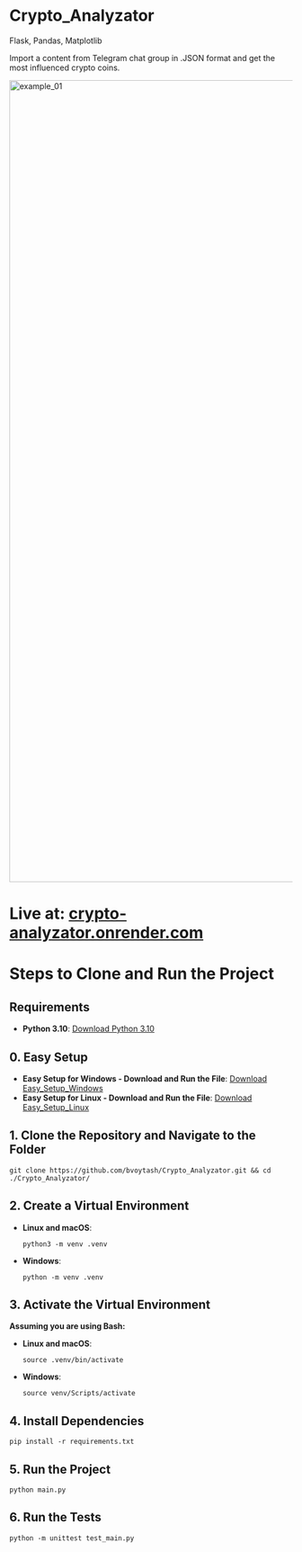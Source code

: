 # Crypto_Analyzator
Flask, Pandas, Matplotlib

Import a content from Telegram chat group in .JSON format and get the most influenced crypto coins.

<img width="1426" alt="example_01" src="https://github.com/user-attachments/assets/914439f9-e438-4a54-a71d-29c7c96f756c">

# Live at: [crypto-analyzator.onrender.com](https://crypto-analyzator.onrender.com/)

# Steps to Clone and Run the Project

## Requirements
- **Python 3.10**: [Download Python 3.10](https://www.python.org/downloads/release/python-3100/)

## 0. Easy Setup
- **Easy Setup for Windows - Download and Run the File**: [Download Easy_Setup_Windows](https://github.com/bvoytash/Crypto_Analyzator/blob/cosmetic_improvements/Easy_Setup_Windows.bat)
- **Easy Setup for Linux - Download and Run the File**: [Download Easy_Setup_Linux](https://github.com/bvoytash/Crypto_Analyzator/blob/cosmetic_improvements/Easy_Setup_Linux.sh)

## 1. Clone the Repository and Navigate to the Folder
```
git clone https://github.com/bvoytash/Crypto_Analyzator.git && cd ./Crypto_Analyzator/
```

## 2. Create a Virtual Environment
- **Linux and macOS**:
    ```
    python3 -m venv .venv
    ```
- **Windows**:
    ```
    python -m venv .venv
    ```

## 3. Activate the Virtual Environment
**Assuming you are using Bash:**
- **Linux and macOS**:
    ```
    source .venv/bin/activate
    ```
- **Windows**:
    ```
    source venv/Scripts/activate
    ```

## 4. Install Dependencies
```
pip install -r requirements.txt
```

## 5. Run the Project
```
python main.py
```

## 6. Run the Tests
```
python -m unittest test_main.py
```